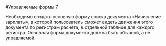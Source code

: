 #Управляемые формы 7

Необходимо создать основную форму списка документа «Начисление зарплаты», в которой пользователь сможет видеть движения этого документа по регистрам расчёта, в отдельной таблице для каждого регистра. Основная форма документа должна быть обычной, а не управляемой.
